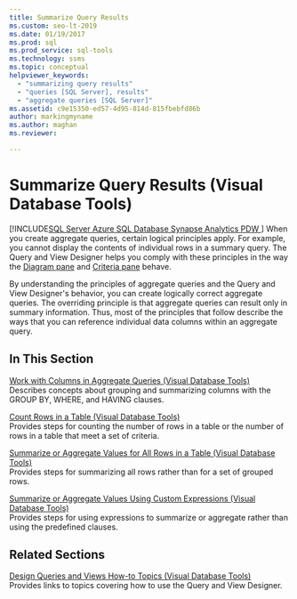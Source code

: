 ```yaml
---
title: Summarize Query Results
ms.custom: seo-lt-2019
ms.date: 01/19/2017
ms.prod: sql
ms.prod_service: sql-tools
ms.technology: ssms
ms.topic: conceptual
helpviewer_keywords: 
  - "summarizing query results"
  - "queries [SQL Server], results"
  - "aggregate queries [SQL Server]"
ms.assetid: c9e15350-ed57-4d95-814d-815fbebfd86b
author: markingmyname
ms.author: maghan
ms.reviewer: 

---
```

# Summarize Query Results (Visual Database Tools)
[!INCLUDE[SQL Server Azure SQL Database Synapse Analytics PDW ](../../includes/applies-to-version/sql-asdb-asdbmi-asa-pdw.md)]
When you create aggregate queries, certain logical principles apply. For example, you cannot display the contents of individual rows in a summary query. The Query and View Designer helps you comply with these principles in the way the [Diagram pane](../../ssms/visual-db-tools/diagram-pane-visual-database-tools.md) and [Criteria pane](../../ssms/visual-db-tools/criteria-pane-visual-database-tools.md) behave.  
  
By understanding the principles of aggregate queries and the Query and View Designer's behavior, you can create logically correct aggregate queries. The overriding principle is that aggregate queries can result only in summary information. Thus, most of the principles that follow describe the ways that you can reference individual data columns within an aggregate query.  
  
## In This Section  
[Work with Columns in Aggregate Queries &#40;Visual Database Tools&#41;](../../ssms/visual-db-tools/work-with-columns-in-aggregate-queries-visual-database-tools.md)  
Describes concepts about grouping and summarizing columns with the GROUP BY, WHERE, and HAVING clauses.  
  
[Count Rows in a Table &#40;Visual Database Tools&#41;](../../ssms/visual-db-tools/count-rows-in-a-table-visual-database-tools.md)  
Provides steps for counting the number of rows in a table or the number of rows in a table that meet a set of criteria.  
  
[Summarize or Aggregate Values for All Rows in a Table &#40;Visual Database Tools&#41;](../../ssms/visual-db-tools/summarize-or-aggregate-values-for-all-rows-in-a-table-visual-database-tools.md)  
Provides steps for summarizing all rows rather than for a set of grouped rows.  
  
[Summarize or Aggregate Values Using Custom Expressions &#40;Visual Database Tools&#41;](../../ssms/visual-db-tools/summarize-or-aggregate-values-using-custom-expressions-visual-database-tools.md)  
Provides steps for using expressions to summarize or aggregate rather than using the predefined clauses.  
  
## Related Sections  
[Design Queries and Views How-to Topics &#40;Visual Database Tools&#41;](../../ssms/visual-db-tools/design-queries-and-views-how-to-topics-visual-database-tools.md)  
Provides links to topics covering how to use the Query and View Designer.  
  
